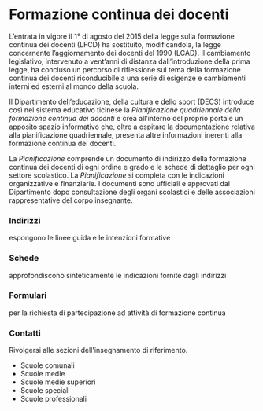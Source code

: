 #  Formazione continua dei docenti

L’entrata in vigore il 1° di agosto del 2015 della legge sulla formazione
continua dei docenti (LFCD) ha sostituito, modificandola, la legge concernente
l’aggiornamento dei docenti del 1990 (LCAD). Il cambiamento legislativo,
intervenuto a vent’anni di distanza dall’introduzione della prima legge, ha
concluso un percorso di riflessione sul tema della formazione continua dei
docenti riconducibile a una serie di esigenze e cambiamenti interni ed esterni
al mondo della scuola.

Il Dipartimento dell’educazione, della cultura e dello sport (DECS) introduce
così nel sistema educativo ticinese la _Pianificazione quadriennale della
formazione continua dei docenti_ e crea all’interno del proprio portale un
apposito spazio informativo che, oltre a ospitare la documentazione relativa
alla pianificazione quadriennale, presenta altre informazioni inerenti alla
formazione continua dei docenti.

La _Pianificazione_ comprende un documento di indirizzo della formazione
continua dei docenti di ogni ordine e grado e le schede di dettaglio per ogni
settore scolastico. La _Pianificazione_ si completa con le indicazioni
organizzative e finanziarie. I documenti sono ufficiali e approvati dal
Dipartimento dopo consultazione degli organi scolastici e delle associazioni
rappresentative del corpo insegnante.

### Indirizzi

espongono le linee guida e le intenzioni formative

### Schede

approfondiscono sinteticamente le indicazioni fornite dagli indirizzi

### Formulari

per la richiesta di partecipazione ad attività di formazione continua

###  Contatti

Rivolgersi alle sezioni dell'insegnamento di riferimento.

  * Scuole comunali
  * Scuole medie
  * Scuole medie superiori
  * Scuole speciali
  * Scuole professionali  

